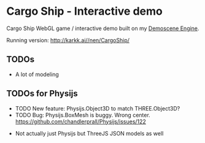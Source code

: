 # Cargo Ship - Interactive demo

Cargo Ship WebGL game / interactive demo built on my [Demoscene Engine](https://github.com/Hellenic/demoscene-engine).

Running version: http://karkk.ai//nen/CargoShip/

## TODOs
 - A lot of modeling

## TODOs for Physijs
- TODO New feature: Physijs.Object3D to match THREE.Object3D?
- TODO Bug: Physijs.BoxMesh is buggy. Wrong center. https://github.com/chandlerprall/Physijs/issues/122
* Not actually just Physijs but ThreeJS JSON models as well
